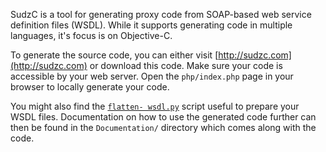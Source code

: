 SudzC is a tool for generating proxy code from SOAP-based web service definition
files (WSDL). While it supports generating code in multiple languages, it's
focus is on Objective-C.

To generate the source code, you can either visit
[http://sudzc.com](http://sudzc.com) or download this code. Make sure your code
is accessible by your web server. Open the `php/index.php` page in your
browser to locally generate your code.

You might also find the [`flatten-
wsdl.py`](https://github.com/amaechler/FlatWSDL) script useful to prepare your
WSDL files. Documentation on how to use the generated code further can then be
found in the `Documentation/` directory which comes along with the code.
